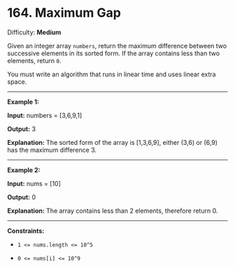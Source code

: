 # 164. Maximum Gap

Difficulty: **Medium**

Given an integer array `numbers`, return the maximum difference between two successive elements in its sorted form. If the array contains less than two elements, return `0`.

You must write an algorithm that runs in linear time and uses linear extra space.

----------------------------------------------------------------

**Example 1:**

**Input:** numbers = [3,6,9,1]

**Output:** 3

**Explanation:** The sorted form of the array is [1,3,6,9], either (3,6) or (6,9) has the maximum difference 3.

----------------------------------------------------------------

**Example 2:**

**Input:** nums = [10]

**Output:** 0

**Explanation:** The array contains less than 2 elements, therefore return 0.

 ----------------------------------------------------------------


**Constraints:**

- `1 <= nums.length <= 10^5`

- `0 <= nums[i] <= 10^9`